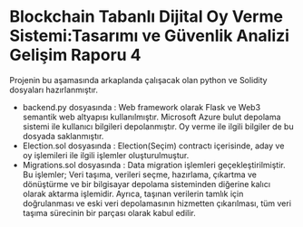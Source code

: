 # Blockchain Tabanlı Dijital Oy Verme Sistemi:Tasarımı ve Güvenlik Analizi Gelişim Raporu 4

Projenin bu aşamasında arkaplanda çalışacak olan python ve Solidity dosyaları hazırlanmıştır.

- backend.py dosyasında : Web framework olarak Flask ve Web3 semantik web altyapısı kullanılmıştır. Microsoft Azure bulut depolama sistemi ile kullanıcı bilgileri depolanmıştır.
Oy verme ile ilgili bilgiler de bu dosyada saklanmıştır.
- Election.sol dosyasında : Election(Seçim) contractı içerisinde, aday ve oy işlemileri ile ilgili işlemler oluşturulmuştur.
- Migrations.sol dosyasında : Data migration işlemleri geçekleştirilmiştir. Bu işlemler; Veri taşıma, verileri seçme, hazırlama, çıkartma ve dönüştürme ve bir bilgisayar depolama sisteminden diğerine kalıcı olarak aktarma işlemidir.
Ayrıca, taşınan verilerin tamlık için doğrulanması ve eski veri depolamasının hizmetten çıkarılması, tüm veri taşıma sürecinin bir parçası olarak kabul edilir.





